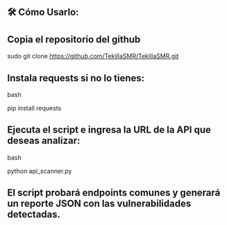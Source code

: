 🛠 Cómo Usarlo:
------------------

Copia el repositorio del github
---------------------------------
sudo git clone https://github.com/TekillaSMR/TekillaSMR.git

Instala requests si no lo tienes:
---------------------------------

bash

pip install requests

Ejecuta el script e ingresa la URL de la API que deseas analizar:
----------------------------------------------------------------

bash

python api_scanner.py

El script probará endpoints comunes y generará un reporte JSON con las vulnerabilidades detectadas.
---------------------------------------------------------------------------------------------------
